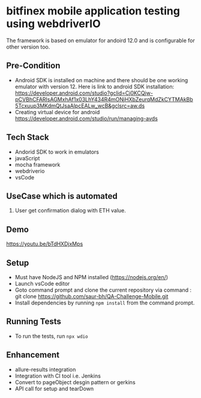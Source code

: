 # bitfinex mobile application testing using webdriverIO

The framework is based on emulator for andoird 12.0 and is configurable for other version too. 

## Pre-Condition 
* Android SDK is installed on machine and there should be one working emulator with version 12. Here is link to android SDK installation: https://developer.android.com/studio?gclid=Cj0KCQjw-pCVBhCFARIsAGMxhAf1x03LhY434R4mONjHXbZeurqMdZkCYTMAkBb5Tcxuup3MKdmQtJsaAlpcEALw_wcB&gclsrc=aw.ds
* Creating virtual device for android https://developer.android.com/studio/run/managing-avds

## Tech Stack 
- Andorid SDK to work in emulators 
- javaScript 
- mocha framework 
- webdriverio
- vsCode

## UseCase which is automated 
1. User get confirmation dialog with ETH value.

## Demo 
https://youtu.be/bTdHXDjxMps

## Setup

* Must have NodeJS and NPM installed (https://nodejs.org/en/)
* Launch vsCode editor 
* Goto command prompt and clone the current repository via command : git clone https://github.com/saur-bh/QA-Challenge-Mobile.git
* Install dependencies by running `npm install` from the command prompt.

## Running Tests

* To run the tests, run `npx wdio`


## Enhancement
  * allure-results integration 
  * Integration with CI tool i.e. Jenkins
  * Convert to pageObject desgin pattern or gerkins 
  * API call for setup and tearDown 
